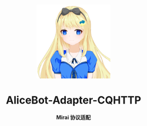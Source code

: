 <div align="center">
  <a href="https://docs.alicebot.dev/"><img src="https://raw.githubusercontent.com/AliceBotProject/alicebot/main/docs/public/logo.png" width="200" height="200" alt="logo"></a>

# AliceBot-Adapter-CQHTTP

**Mirai 协议适配**

</div>
